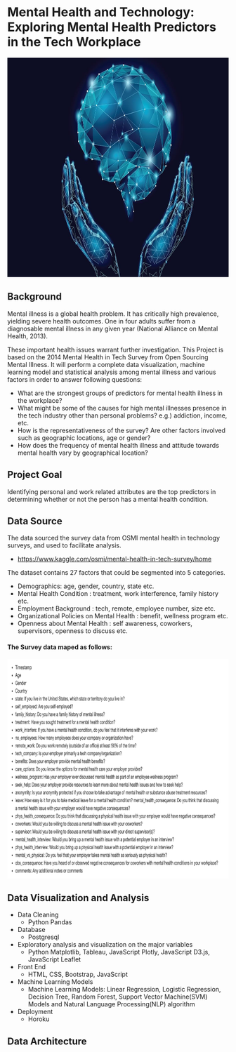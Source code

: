 # Mental Health and Technology: Exploring Mental Health Predictors in the Tech Workplace

<img src="Image/worldmentalhealthday_16x9.jpg" height="500" width="900" />


## Background

Mental illness is a global health problem. It has critically high prevalence, yielding severe health outcomes. One in four adults suffer from a diagnosable mental illness in any given year (National Alliance on Mental Health, 2013).

These important health issues warrant further investigation. This Project is based on the 2014 Mental Health in Tech Survey from Open Sourcing Mental Illness. It will perform a complete data visualization, machine learning model and statistical analysis among mental illness and various factors in order to answer following questions:

- What are the strongest groups of predictors for mental health illness in the workplace?
- What might be some of the causes for high mental illnesses presence in the tech industry other than personal problems? e.g.) addiction, income, etc.
- How is the representativeness of the survey? Are other factors involved such as geographic locations, age or gender?
- How does the frequency of mental health illness and attitude towards mental health vary by geographical location?

## Project Goal

Identifying personal and work related attributes are the top predictors in determining whether or not the person has a mental health condition. 

## Data Source

The data sourced the survey data from OSMI mental health in technology surveys, and used to facilitate analysis.
- https://www.kaggle.com/osmi/mental-health-in-tech-survey/home

The dataset contains 27 factors that could be segmented into 5 categories.

   - Demographics: age, gender, country, state etc.
   - Mental Health Condition : treatment, work interference, family history etc.
   - Employment Background : tech, remote, employee number, size etc.
   - Organizational Policies on Mental Health : benefit, wellness program etc.
   - Openness about Mental Health : self awareness, coworkers, supervisors, openness to discuss etc. 
 #### The Survey data maped as follows:
 <img src="Image/data_map.png" height="500" width="900" />
 
 ## Data Visualization and Analysis
 
 - Data Cleaning 
     - Python Pandas 
 - Database 
     -  Postgresql
 - Exploratory analysis and visualization on the major variables
     - Python Matplotlib, Tableau, JavaScript Plotly, JavaScript D3.js, JavaScript Leaflet 
 - Front End 
     - HTML, CSS, Bootstrap, JavaScript
 - Machine Learning Models
     - Machine Learning Models: Linear Regression, Logistic Regression, Decision Tree, Random Forest, Support Vector Machine(SVM) Models and Natural Language Processing(NLP) algorithm
 - Deployment 
     - Horoku
  
  ## Data Architecture
 

